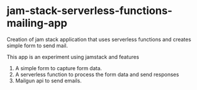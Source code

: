 # jam-stack-serverless-functions-mailing-app
Creation of jam stack application that uses serverless functions and creates simple form to send mail.

This app is an experiment using jamstack and features
1. A simple form to capture form data.
2. A serverless function to process the form data and send responses 
3. Mailgun api to send emails.
